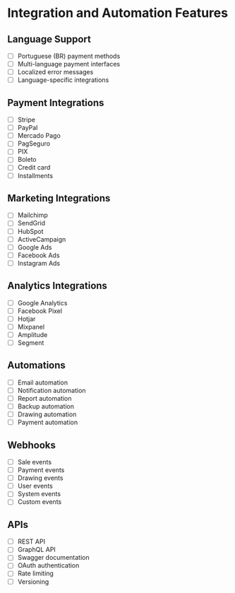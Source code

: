 # Integration and Automation Features

## Language Support
- [ ] Portuguese (BR) payment methods
- [ ] Multi-language payment interfaces
- [ ] Localized error messages
- [ ] Language-specific integrations

## Payment Integrations
- [ ] Stripe
- [ ] PayPal
- [ ] Mercado Pago
- [ ] PagSeguro
- [ ] PIX
- [ ] Boleto
- [ ] Credit card
- [ ] Installments

## Marketing Integrations
- [ ] Mailchimp
- [ ] SendGrid
- [ ] HubSpot
- [ ] ActiveCampaign
- [ ] Google Ads
- [ ] Facebook Ads
- [ ] Instagram Ads

## Analytics Integrations
- [ ] Google Analytics
- [ ] Facebook Pixel
- [ ] Hotjar
- [ ] Mixpanel
- [ ] Amplitude
- [ ] Segment

## Automations
- [ ] Email automation
- [ ] Notification automation
- [ ] Report automation
- [ ] Backup automation
- [ ] Drawing automation
- [ ] Payment automation

## Webhooks
- [ ] Sale events
- [ ] Payment events
- [ ] Drawing events
- [ ] User events
- [ ] System events
- [ ] Custom events

## APIs
- [ ] REST API
- [ ] GraphQL API
- [ ] Swagger documentation
- [ ] OAuth authentication
- [ ] Rate limiting
- [ ] Versioning 